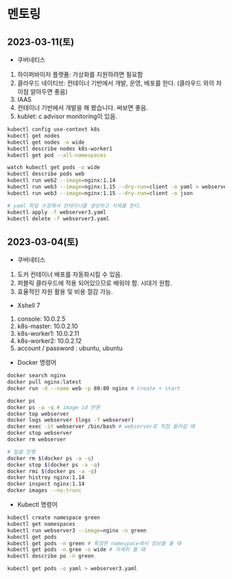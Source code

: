 # 멘토링
## 2023-03-11(토)
- 쿠버네티스
1. 하이퍼바이저 플랫폼: 가상화를 지원하려면 필요함
2. 클라우드 네이티브: 컨테이너 기반에서 개발, 운영, 배포를 한다. (클라우드 와의 차이점 알아두면 좋음)
3. IAAS 
4. 컨테이너 기반에서 개발을 해 봤습니다. 써보면 좋음.
5. kublet: c advisor monitoring이 있음.

```bash
kubectl config use-context k8s
kubectl get nodes
kubectl get nodes -o wide
kubectl describe nodes k8s-worker1
kubectl get pod --all-namespaces

watch kubectl get pods -o wide
kubectl describe pods web
kubectl run web2 --image=nginx:1.14
kubectl run web3 --image=nginx:1.15 --dry-run=client -o yaml > webserver3.yaml
kubectl run web3 --image=nginx:1.15 --dry-run=client -o json

# yaml 파일 수정해서 컨테이너를 생성하고 삭제를 한다.
kubectl apply -f webserver3.yaml
kubectl delete -f webserver3.yaml

```


## 2023-03-04(토)
- 쿠버네티스
1. 도커 컨테이너 배포를 자동화시킬 수 있음.
2. 퍼블릭 클라우드에 적용 되어있으므로 배워야 함. 시대가 원함.
3. 효율적인 자원 활용 및 비용 절감 가능.

- Xshell 7
1. console: 10.0.2.5
2. k8s-master: 10.0.2.10
3. k8s-worker1: 10.0.2.11
4. k8s-worker2: 10.0.2.12
5. account / password : ubuntu, ubuntu

- Docker 명령어
```bash
docker search nginx
docker pull nginx:latest
docker run -d --name web -p 80:80 nginx # create + start

docker ps
docker ps -a -q # image id 반환
docker top webserver
docker logs webserver (logs -f webserver)
docker exec -it webserver /bin/bash # webserver로 직접 들어갈 때
docker stop webserver
docker rm webserver

# 일괄 진행
docker rm $(docker ps -a -q)
docker stop $(docker ps -a -q) 
docker rmi $(docker ps -a -q)
docker histroy nginx:1.14
docker inspect nginx:1.14
docker images --no-trunc
```

- Kubectl 명령어
```bash
kubectl create namespace green
kubectl get namespaces
kubectl run webserver3 --image=nginx -n green
kubectl get pods
kubectl get pods -n green # 특정한 namespace에서 정보를 볼 때
kubectl get pods -n gree -o wide # 자세히 볼 때
kubectl describe po -n green

kubectl get pods -o yaml > webserver3.yaml

```
